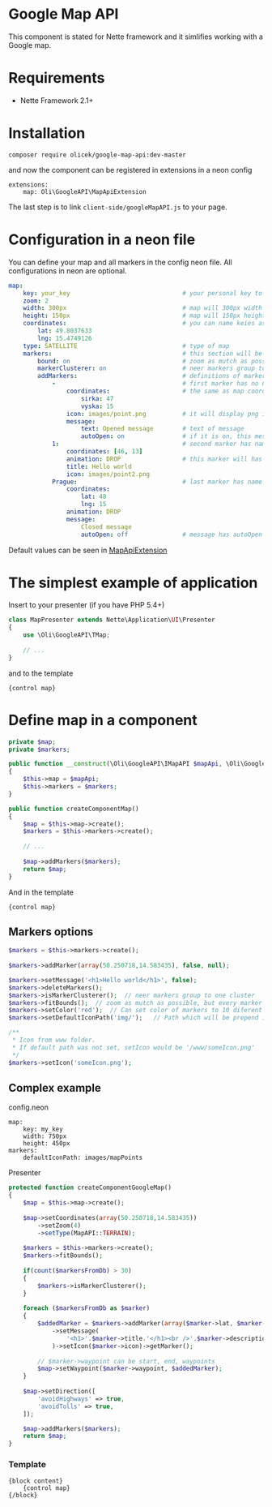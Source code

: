 Google Map API
=========
This component is stated for Nette framework and it simlifies working with a Google map.

Requirements
============
* Nette Framework 2.1+

Installation
============

	composer require olicek/google-map-api:dev-master

and now the component can be registered in extensions in a neon config

```
extensions:
    map: Oli\GoogleAPI\MapApiExtension
```
    	
The last step is to link `client-side/googleMapAPI.js` to your page.
   
Configuration in a neon file
==========================

You can define your map and all markers in the config neon file. All configurations in neon are optional.
```yml
map:
	key: your_key								# your personal key to google map
	zoom: 2										
	width: 300px								# map will 300px width
	height: 150px								# map will 150px height
	coordinates:								# you can name keies as you whis or use [49, 15]
		lat: 49.8037633
		lng: 15.4749126
	type: SATELLITE								# type of map
	markers:									# this section will be configured amrkers
		bound: on								# zoom as mutch as possible, but every marker will be displaied
		markerClusterer: on						# neer markers group to one cluster
		addMarkers:								# definitions of markers
			- 									# first marker has no name
				coordinates: 					# the same as map coordinates
					sirka: 47
					vyska: 15
				icon: images/point.png			# it will display png image from www/images/point.png
				message: 
					text: Opened message		# text of message
					autoOpen: on				# if it is on, this message will be displaied after map loaded
			1:									# second marker has name 1
				coordinates: [46, 13]
				animation: DROP					# this marker will has drop animation
				title: Hello world
				icon: images/point2.png
			Prague:								# last marker has name Prague
				coordinates: 
					lat: 48
					lng: 15
				animation: DROP
				message: 
					Closed message
					autoOpen: off				# message has autoOpen default off
```

Default values can be seen in [MapApiExtension](https://github.com/Olicek/GoogleMapAPI/blob/master/src/DI/MapApiExtension.php#L19-L31)

The simplest example of application
==============

Insert to your presenter (if you have PHP 5.4+)

``` php	
class MapPresenter extends Nette\Application\UI\Presenter
{
	use \Oli\GoogleAPI\TMap;
	
	// ...
}
```	
and to the template

	{control map}
	

Define map in a component
=======================
``` php
private $map;
private $markers;

public function __construct(\Oli\GoogleAPI\IMapAPI $mapApi, \Oli\GoogleAPI\IMarkers $markers)
{
	$this->map = $mapApi;
	$this->markers = $markers;
}

public function createComponentMap()
{
	$map = $this->map->create();
	$markers = $this->markers->create();
	
	// ...
	
	$map->addMarkers($markers);
	return $map;
}
```
And in the template

`{control map}`

Markers options
---------------
``` php
$markers = $this->markers->create();
	
$markers->addMarker(array(50.250718,14.583435), false, null);

$markers->setMessage('<h1>Hello world</h1>', false);
$markers->deleteMarkers();
$markers->isMarkerClusterer();	// neer markers group to one cluster
$markers->fitBounds();	// zoom as mutch as possible, but every marker will be displaied
$markers->setColor('red');	// Can set color of markers to 10 diferent colors
$markers->setDefaultIconPath('img/');	// Path which will be prepend icon path

/**
 * Icon from www folder.
 * If default path was not set, setIcon would be '/www/someIcon.png'
 */
$markers->setIcon('someIcon.png');
```
Complex example
---------------

config.neon

	map:
		key: my_key
		width: 750px
		height: 450px
	markers:
		defaultIconPath: images/mapPoints

Presenter
``` php
protected function createComponentGoogleMap()
{
	$map = $this->map->create();
	
	$map->setCoordinates(array(50.250718,14.583435))
		->setZoom(4)
		->setType(MapAPI::TERRAIN);
		
	$markers = $this->markers->create();
	$markers->fitBounds();
	
	if(count($markersFromDb) > 30)
	{
		$markers->isMarkerClusterer();
	}
	
	foreach ($markersFromDb as $marker)
	{
		$addedMarker = $markers->addMarker(array($marker->lat, $marker->lng), Marker::DROP)
			->setMessage(
				'<h1>'.$marker->title.'</h1><br />'.$marker->description
			)->setIcon($marker->icon)->getMarker();
		
		// $marker->waypoint can be start, end, waypoints
		$map->setWaypoint($marker->waypoint, $addedMarker);
	}
	
	$map->setDirection([
	    'avoidHighways' => true,
	    'avoidTolls' => true,
	]);

	$map->addMarkers($markers);
	return $map;
}
```
### Template

```
{block content}
	{control map}
{/block}
```
